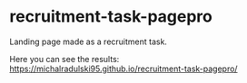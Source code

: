 # recruitment-task-pagepro


Landing page made as a recruitment task.

Here you can see the results: https://michalradulski95.github.io/recruitment-task-pagepro/
